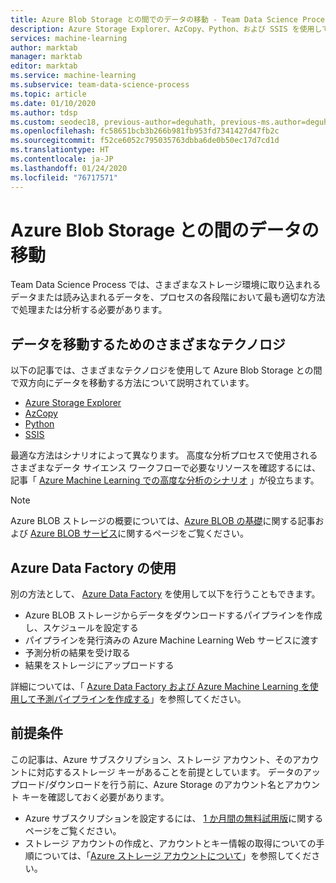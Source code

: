 ```yaml
---
title: Azure Blob Storage との間でのデータの移動 - Team Data Science Process
description: Azure Storage Explorer、AzCopy、Python、および SSIS を使用して、Azure Blob Storage 間でデータを移動します。
services: machine-learning
author: marktab
manager: marktab
editor: marktab
ms.service: machine-learning
ms.subservice: team-data-science-process
ms.topic: article
ms.date: 01/10/2020
ms.author: tdsp
ms.custom: seodec18, previous-author=deguhath, previous-ms.author=deguhath
ms.openlocfilehash: fc58651bcb3b266b981fb953fd7341427d47fb2c
ms.sourcegitcommit: f52ce6052c795035763dbba6de0b50ec17d7cd1d
ms.translationtype: HT
ms.contentlocale: ja-JP
ms.lasthandoff: 01/24/2020
ms.locfileid: "76717571"
---
```

# <a name="move-data-to-and-from-azure-blob-storage"></a>Azure Blob Storage との間のデータの移動

Team Data Science Process では、さまざまなストレージ環境に取り込まれるデータまたは読み込まれるデータを、プロセスの各段階において最も適切な方法で処理または分析する必要があります。

## <a name="different-technologies-for-moving-data"></a>データを移動するためのさまざまなテクノロジ

以下の記事では、さまざまなテクノロジを使用して Azure Blob Storage との間で双方向にデータを移動する方法について説明されています。

* [Azure Storage Explorer](move-data-to-azure-blob-using-azure-storage-explorer.md)
* [AzCopy](https://docs.microsoft.com/azure/storage/common/storage-use-azcopy-v10)
* [Python](move-data-to-azure-blob-using-python.md)
* [SSIS](move-data-to-azure-blob-using-ssis.md)

最適な方法はシナリオによって異なります。 高度な分析プロセスで使用されるさまざまなデータ サイエンス ワークフローで必要なリソースを確認するには、記事「 [Azure Machine Learning での高度な分析のシナリオ](plan-sample-scenarios.md) 」が役立ちます。

> [!NOTE]
> Azure BLOB ストレージの概要については、[Azure BLOB の基礎](../../storage/blobs/storage-dotnet-how-to-use-blobs.md)に関する記事および [Azure BLOB サービス](https://msdn.microsoft.com/library/azure/dd179376.aspx)に関するページをご覧ください。
> 
> 

## <a name="using-azure-data-factory"></a>Azure Data Factory の使用

別の方法として、 [Azure Data Factory](https://azure.microsoft.com/services/data-factory/) を使用して以下を行うこともできます。 

* Azure BLOB ストレージからデータをダウンロードするパイプラインを作成し、スケジュールを設定する 
* パイプラインを発行済みの Azure Machine Learning Web サービスに渡す 
* 予測分析の結果を受け取る 
* 結果をストレージにアップロードする 

詳細については、「 [Azure Data Factory および Azure Machine Learning を使用して予測パイプラインを作成する](../../data-factory/transform-data-using-machine-learning.md)」を参照してください。

## <a name="prerequisites"></a>前提条件
この記事は、Azure サブスクリプション、ストレージ アカウント、そのアカウントに対応するストレージ キーがあることを前提としています。 データのアップロード/ダウンロードを行う前に、Azure Storage のアカウント名とアカウント キーを確認しておく必要があります。

* Azure サブスクリプションを設定するには、 [1 か月間の無料試用版](https://azure.microsoft.com/pricing/free-trial/)に関するページをご覧ください。
* ストレージ アカウントの作成と、アカウントとキー情報の取得についての手順については、「[Azure ストレージ アカウントについて](../../storage/common/storage-create-storage-account.md)」を参照してください。

